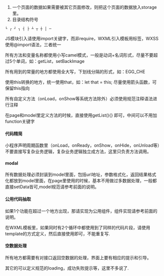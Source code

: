 1. 一个页面的数据如果需要被其它页面修改，则把这个页面的数据放入storage里。
2. 目录结构符号
```
└ ┌ ┘ ┐ ┤ ├ ┴ ┬ ┼ │ ─
```
JS模块引入请使用import关键字，而非require，WXML引入模板用标签，WXSS使用@import语法，三者统一

所有方法和变量名称都使用小写camel模式，一般是动词+名词形式，尽量不要超过5个单词，如：getList，setBackImage

所有用到的常量的地方都使用全大写，下划线分隔的形式，如：EGG_CHE

使用this转换的地方，统一使用that，如：let that = this; 尽量使用箭头函数，可保留this指向


所有自定义方法（onLoad，onShow等系统方法除外）必须使用规范注释语法进行注释

在page和model里定义方法的时候，直接使用getList(){} 即可，中间可以不用加function关键字
#### 代码精简
小程序声明周期函数里（onLoad，onReady，onShow，onHide，onUnload等）不要直接写复杂业务逻辑，复杂业务逻辑独立成方法，这里只负责方法调用。

#### modal
所有数据处理必须封装到model里面，包括url地址，参数格式化，返回结果格式化都放到model里面，在page里使用的时候，基本不用做过多数据处理，一般都直接setData皆可,model规范请参考前面的说明。

#### 公用代码抽取
如果1个功能在超过一个地方出现，那请实现为公用组件，组件实现请参考前面的说明。

在WXML模板里，如果同时有2个循环中都使用到了同样的代码片段，请使用template的方式定义，然后直接使用即可，不能重复写.

#### 空数据处理
所有地方都需要有对接口返回空数据的处理，界面上要有相应的提示和引导。

其它的可以定义规范的loading，成功失败提示等，这里不多说了.
